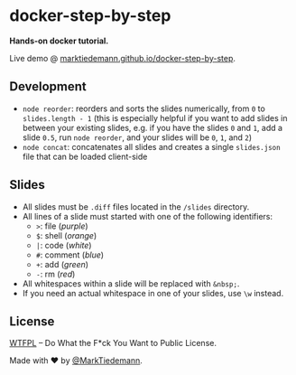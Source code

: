 # docker-step-by-step

**Hands-on docker tutorial.**

Live demo @ [marktiedemann.github.io/docker-step-by-step](https://marktiedemann.github.io/docker-step-by-step).

## Development

- `node reorder`: reorders and sorts the slides numerically, from `0` to `slides.length - 1` (this is especially helpful if you want to add slides in between your existing slides, e.g. if you have the slides `0` and `1`, add a slide `0.5`, run `node reorder`, and your slides will be `0`, `1`, and `2`)
- `node concat`: concatenates all slides and creates a single `slides.json` file that can be loaded client-side

## Slides

- All slides must be `.diff` files located in the `/slides` directory.
- All lines of a slide must started with one of the following identifiers:
  - `>`: file (_purple_)
  - `$`: shell (_orange_)
  - `|`: code (_white_)
  - `#`: comment (_blue_)
  - `+`: add (_green_)
  - `-`: rm (_red_)
- All whitespaces within a slide will be replaced with `&nbsp;`.
- If you need an actual whitespace in one of your slides, use `\w` instead.

## License

[WTFPL](http://www.wtfpl.net/) – Do What the F*ck You Want to Public License.

Made with :heart: by [@MarkTiedemann](https://twitter.com/MarkTiedemannDE).